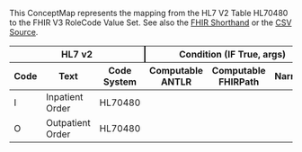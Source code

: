 
This ConceptMap represents the mapping from the HL7 V2 Table HL70480 to the FHIR V3 RoleCode Value Set. See also the <a href='https://github.com/HL7/v2-to-fhir/blob/master/tank/Table HL70480 to V3 RoleCode.fsh'>FHIR Shorthand</a> or the <a href='https://github.com/HL7/v2-to-fhir/blob/master/mappings/codesystems/HL7 Concept Map_ OrderType - Sheet1.csv'>CSV Source</a>.
<table class='grid'><thead>
<tr><th colspan='3' style='border-right: 2px solid black;'>HL7 v2</th><th colspan='3' style='border-right: 2px solid black;'>Condition (IF True, args)</th><th colspan='4'>HL7 FHIR</th><th rowspan='2'>Comments</th></tr>
<tr><th>Code</th><th>Text</th><th>Code System</th><th>Computable ANTLR</th><th>Computable FHIRPath</th><th>Narrative</th><th>Code</th><th>Proposed Extension</th><th>Display</th><th>Code System</th></tr></thead>
<tbody>
<tr><td>I</td><td>Inpatient Order</td><td style='border-right: 2px'>HL70480</td><td style='border-right: 2px'></td><td style='border-right: 2px'></td><td style='border-right: 2px'></td><td>HOSP</td><td style='border-right: 2px'></td><td>Hospital</td><td><a href='https://hl7.org/fhir/R4/v3/RoleCode/cs.html'>http://terminology.hl7.org/CodeSystem/v3-RoleCode</a></td><td style='border-right: 2px'></td></tr>
<tr><td>O</td><td>Outpatient Order</td><td style='border-right: 2px'>HL70480</td><td style='border-right: 2px'></td><td style='border-right: 2px'></td><td style='border-right: 2px'></td><td>OF</td><td style='border-right: 2px'></td><td>Outpatient facility</td><td><a href='https://hl7.org/fhir/R4/v3/RoleCode/cs.html'>http://terminology.hl7.org/CodeSystem/v3-RoleCode</a></td><td style='border-right: 2px'></td></tr>
</tbody></table>
